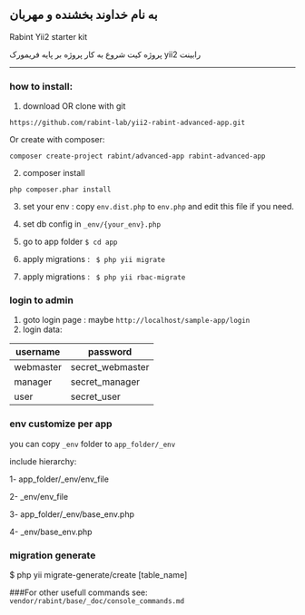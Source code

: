 به نام خداوند بخشنده و مهربان
---

Rabint Yii2 starter kit

پروژه کیت شروع به کار پروژه بر پایه فریمورک yii2 رابینت


----------------------------------


### how to install:

1. download OR clone with git
```
https://github.com/rabint-lab/yii2-rabint-advanced-app.git
```
Or create with composer:
```
composer create-project rabint/advanced-app rabint-advanced-app
```

2. composer install
```
php composer.phar install
```
3. set your env : copy ```env.dist.php``` to ```env.php``` and edit this file if you need.

4. set db config in ```_env/{your_env}.php```
4. go to app folder  ```$ cd app```
5. apply migrations : ``` $ php yii migrate```
5. apply migrations : ``` $ php yii rbac-migrate```

### login to admin

1. goto login page : maybe ```http://localhost/sample-app/login```
2. login data:

| username | password |
| ------ | ------ |
| webmaster | secret_webmaster |
| manager | secret_manager |
| user | secret_user |



### env customize per app

you can copy `_env` folder to `app_folder/_env`

include hierarchy:

1- app_folder/_env/env_file

2- _env/env_file

3- app_folder/_env/base_env.php

4- _env/base_env.php



### migration generate

$ php yii migrate-generate/create [table_name]

###For other usefull commands see:
`vendor/rabint/base/_doc/console_commands.md`
